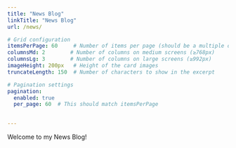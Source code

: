 ```yaml
---
title: "News Blog"
linkTitle: "News Blog"
url: /news/

# Grid configuration
itemsPerPage: 60     # Number of items per page (should be a multiple of columnsLg for even rows)
columnsMd: 2        # Number of columns on medium screens (≥768px)
columnsLg: 3        # Number of columns on large screens (≥992px)
imageHeight: 200px   # Height of the card images
truncateLength: 150  # Number of characters to show in the excerpt

# Pagination settings
pagination:
  enabled: true
  per_page: 60  # This should match itemsPerPage
            

---
```


Welcome to my News Blog!


